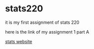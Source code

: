 # stats220

it is my first assignment of stats 220

here is the link of my assignment 1 part A

[stats website](https://sunhaoyu0804.github.io/stats220/)
